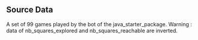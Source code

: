 ## Source Data
A set of 99 games played by the bot of the java_starter_package.
Warning : data of nb_squares_explored and nb_squares_reachable are inverted.